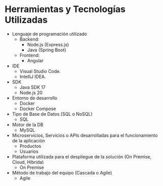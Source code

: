 # Herramientas y Tecnologías Utilizadas

- Lenguaje de programación utilizado
    - Backend: 
      - Node.js (Express.js)
      - Java (Spring Boot)
    - Frontend: 
      - Angular
- IDE
  - Visual Studio Code.
  - IntelliJ IDEA. 
- SDK
  - Java SDK 17
  - Node.js 20
- Entorno de desarrollo
  - Docker
  - Docker Compose
- Tipo de Base de Datos (SQL o NoSQL)
  - SQL
- Motor de la DB
  - MySQL
- Microservicios, Servicios o APIs desarrolladas para el funcionamiento de la aplicación
  - Productos
  - Usuarios
- Plataforma utilizada para el despliegue de la solución (On Premise, Cloud, Híbrida)
  - On Premise
- Método de trabajo del equipo (Cascada o Agile)   
  - Agile